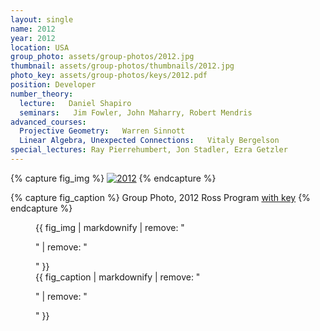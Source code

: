 ```yaml
---
layout: single
name: 2012
year: 2012
location: USA
group_photo: assets/group-photos/2012.jpg
thumbnail: assets/group-photos/thumbnails/2012.jpg
photo_key: assets/group-photos/keys/2012.pdf
position: Developer
number_theory:
  lecture:   Daniel Shapiro
  seminars:   Jim Fowler, John Maharry, Robert Mendris
advanced_courses:
  Projective Geometry:   Warren Sinnott
  Linear Algebra, Unexpected Connections:   Vitaly Bergelson
special_lectures: Ray Pierrehumbert, Jon Stadler, Ezra Getzler
---
```

{% capture fig_img %}
[![2012](/assets/group-photos/2012.jpg)](/assets/group-photos/keys/2012.pdf)
{% endcapture %}

{% capture fig_caption %}
Group Photo, 2012 Ross Program [with key](/assets/group-photos/keys/2012.pdf)
{% endcapture %}

<figure>
  {{ fig_img | markdownify | remove: "<p>" | remove: "</p>" }}
  <figcaption>{{ fig_caption | markdownify | remove: "<p>" | remove: "</p>" }}</figcaption>
</figure>
